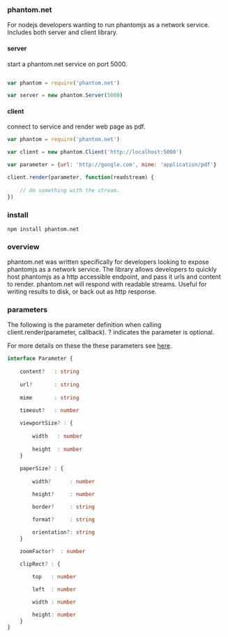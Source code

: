 ﻿### phantom.net

For nodejs developers wanting to run phantomjs as a network service. Includes both server and client library.

#### server

start a phantom.net service on port 5000.

```javascript

var phantom = require('phantom.net')

var server = new phantom.Server(5000)
```

#### client

connect to service and render web page as pdf. 

```javascript
var phantom = require('phantom.net')

var client = new phantom.Client('http://localhost:5000')

var parameter = {url: 'http://google.com', mime: 'application/pdf'}

client.render(parameter, function(readstream) {
	
	// do something with the stream.
})
```

### install

	npm install phantom.net

### overview

phantom.net was written specifically for developers looking to expose phantomjs as a network service. The library allows developers to
quickly host phantomjs as a http accessible endpoint, and pass it urls and content to render. phantom.net will respond with readable streams. 
Useful for writing results to disk, or back out as http response.

### parameters

The following is the parameter definition when calling client.render(parameter, callback). ? indicates the parameter is optional.

For more details on these the these parameters see [here](https://github.com/ariya/phantomjs/wiki/API-Reference-WebPage#properties-list).

```typescript
interface Parameter {
    
    content?   : string
	
    url?       : string
        
    mime       : string

	timeout?   : number
	
    viewportSize? : { 
        
        width   : number 
    
        height  : number 
    }
    
    paperSize? : {
        
        width?      : number

        height?     : number

        border?     : string

        format?     : string

        orientation?: string
    }
    
    zoomFactor?  : number

    clipRect? : { 

        top   : number

        left  : number 

        width : number

        height: number 
    }
}
```